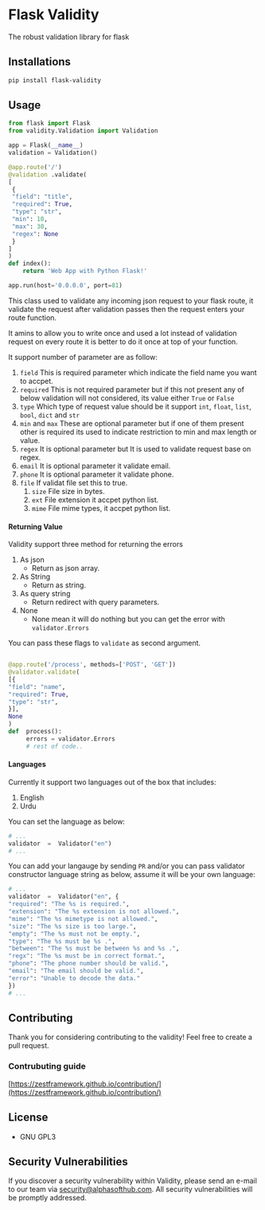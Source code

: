 
# Flask Validity
The robust validation library for flask

## Installations
```sh
pip install flask-validity
```

## Usage
```py
from flask import Flask
from validity.Validation import Validation 

app = Flask(__name__)
validation = Validation()

@app.route('/')
@validation .validate(
[
 {
 "field": "title",
 "required": True,
 "type": "str",
 "min": 10,
 "max": 30,
 "regex": None
 }
]
)
def index():
    return 'Web App with Python Flask!'

app.run(host='0.0.0.0', port=81)
```

This class used to validate any incoming json request to your flask route, it validate the request after validation passes then the request enters your route function.

It amins to allow you to write once and used a lot instead of validation request on every route it is better to do it once at top of your function.

It support number of parameter are as follow:

1.  `field`  This is required parameter which indicate the field name you want to accpet.
2.  `required`  This is not required parameter but if this not present any of below validation will not considered, its value either  `True`  or  `False`
3.  `type`  Which type of request value should be it support  `int`,  `float`,  `list`,  `bool`,  `dict`  and  `str`
4.  `min`  and  `max`  These are optional parameter but if one of them present other is required its used to indicate restriction to min and max length or value.
5.  `regex`  It is optional parameter but It is used to validate request base on regex.
6.  `email`  It is optional parameter it validate email.
7.  `phone`  It is optional parameter it validate phone.
8. `file` If validat file set this to true.
	1. `size` File size in bytes.
	2. `ext` File extension it accpet python list.
	3. `mime` File mime types, it accpet python list.


#### Returning Value
Validity support three method for returning the errors
1. As json
	- Return as json array.
2. As String
	- Return as string.
3. As query string
	- Return redirect with query parameters.
4. None
	- None mean it will do nothing but you can get the error with `validator.Errors`

You can pass these flags to `validate` as second argument.

```python

@app.route('/process', methods=['POST', 'GET'])
@validator.validate(
[{
"field": "name",
"required": True,
"type": "str",
}],
None
)
def  process():
	 errors = validator.Errors
	 # rest of code..
```

#### Languages
Currently it support two languages out of the box that includes:
1. English
2. Urdu

You can set the language as below:
```python
# ... 
validator  =  Validator("en")
# ...
```
You can add your langauge by sending `PR` and/or you can pass validator constructor language string as below, assume it will be your own language:
```python
# ...
validator  =  Validator("en", {
"required": "The %s is required.",
"extension": "The %s extension is not allowed.",
"mime": "The %s mimetype is not allowed.",
"size": "The %s size is too large.",
"empty": "The %s must not be empty.",
"type": "The %s must be %s .",
"between": "The %s must be between %s and %s .",
"regx": "The %s must be in correct format.",
"phone": "The phone number should be valid.",
"email": "The email should be valid.",
"error": "Unable to decode the data."
})
# ...
```
## Contributing

Thank you for considering contributing to the validity! Feel free to create a pull request.

### [](https://github.com/alphasofthub/cLISIRT#contrubuting-guide)Contrubuting guide

[https://zestframework.github.io/contribution/](https://zestframework.github.io/contribution/)

## License
- GNU GPL3

## Security Vulnerabilities

If you discover a security vulnerability within Validity, please send an e-mail to our team via  [security@alphasofthub.com](mailto:security@alphasofthub.com). All security vulnerabilities will be promptly addressed.

